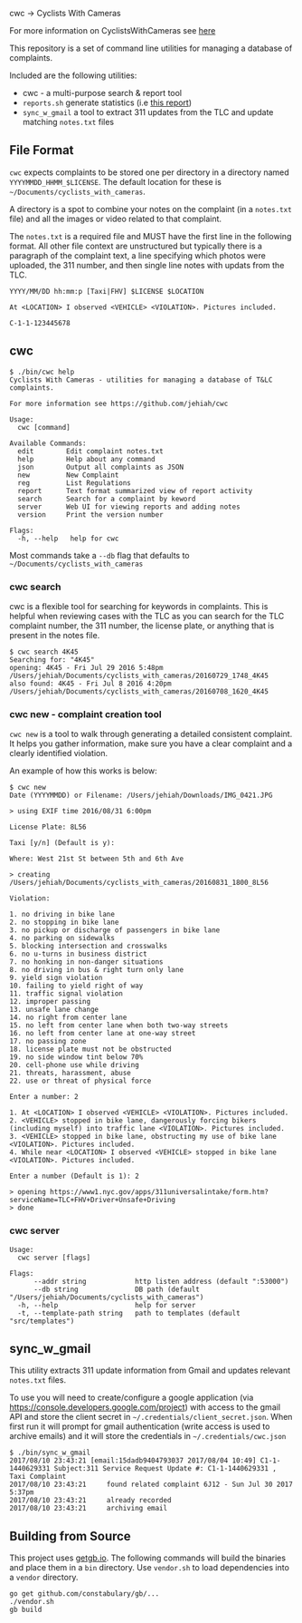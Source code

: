 cwc -> Cyclists With Cameras

For more information on CyclistsWithCameras see [here](https://github.com/jehiah/safe_streets/blob/master/cyclists_with_cameras.md)

This repository is a set of command line utilities for managing a database of complaints. 

Included are the following utilities:

* cwc - a multi-purpose search & report tool
* `reports.sh` generate statistics (i.e [this report](https://on.jehiah.cz/29J6lIX))
* `sync_w_gmail` a tool to extract 311 updates from the TLC and update matching `notes.txt` files

## File Format

`cwc` expects complaints to be stored one per directory in a directory named `YYYYMMDD_HHMM_$LICENSE`. The default location for these is `~/Documents/cyclists_with_cameras`.

A directory is a spot to combine your notes on the complaint (in a `notes.txt` file) and all the images or video related to that complaint. 

The `notes.txt` is a required file and MUST have the first line in the following format. All other file context are unstructured but typically there is a paragraph of the complaint text, a line specifying which photos were uploaded, the 311 number, and then single line notes with updats from the TLC.

```
YYYY/MM/DD hh:mm:p [Taxi|FHV] $LICENSE $LOCATION

At <LOCATION> I observed <VEHICLE> <VIOLATION>. Pictures included.
  
C-1-1-123445678
```

## cwc

```
$ ./bin/cwc help
Cyclists With Cameras - utilities for managing a database of T&LC complaints.

For more information see https://github.com/jehiah/cwc

Usage:
  cwc [command]

Available Commands:
  edit        Edit complaint notes.txt
  help        Help about any command
  json        Output all complaints as JSON
  new         New Complaint
  reg         List Regulations
  report      Text format summarized view of report activity
  search      Search for a complaint by keword
  server      Web UI for viewing reports and adding notes
  version     Print the version number

Flags:
  -h, --help   help for cwc
```

Most commands take a  `--db` flag that defaults to `~/Documents/cyclists_with_cameras`


### cwc search

cwc is a flexible tool for searching for keywords in complaints. This is helpful when reviewing cases with the TLC as you can search for the TLC complaint number, the 311 number, the license plate, or anything that is present in the notes file.

```
$ cwc search 4K45
Searching for: "4K45"
opening: 4K45 - Fri Jul 29 2016 5:48pm /Users/jehiah/Documents/cyclists_with_cameras/20160729_1748_4K45
also found: 4K45 - Fri Jul 8 2016 4:20pm /Users/jehiah/Documents/cyclists_with_cameras/20160708_1620_4K45
```

### cwc new - complaint creation tool

`cwc new` is a tool to walk through generating a detailed consistent complaint. It helps you gather information, make sure you have a clear complaint and a clearly identified violation.

An example of how this works is below:

```
$ cwc new
Date (YYYYMMDD) or Filename: /Users/jehiah/Downloads/IMG_0421.JPG 

> using EXIF time 2016/08/31 6:00pm

License Plate: 8L56

Taxi [y/n] (Default is y): 

Where: West 21st St between 5th and 6th Ave

> creating /Users/jehiah/Documents/cyclists_with_cameras/20160831_1800_8L56

Violation: 

1. no driving in bike lane
2. no stopping in bike lane
3. no pickup or discharge of passengers in bike lane
4. no parking on sidewalks
5. blocking intersection and crosswalks
6. no u-turns in business district
7. no honking in non-danger situations
8. no driving in bus & right turn only lane
9. yield sign violation
10. failing to yield right of way
11. traffic signal violation
12. improper passing
13. unsafe lane change
14. no right from center lane
15. no left from center lane when both two-way streets
16. no left from center lane at one-way street
17. no passing zone
18. license plate must not be obstructed
19. no side window tint below 70%
20. cell-phone use while driving
21. threats, harassment, abuse
22. use or threat of physical force

Enter a number: 2

1. At <LOCATION> I observed <VEHICLE> <VIOLATION>. Pictures included.
2. <VEHICLE> stopped in bike lane, dangerously forcing bikers (including myself) into traffic lane <VIOLATION>. Pictures included.
3. <VEHICLE> stopped in bike lane, obstructing my use of bike lane <VIOLATION>. Pictures included.
4. While near <LOCATION> I observed <VEHICLE> stopped in bike lane <VIOLATION>. Pictures included.

Enter a number (Default is 1): 2

> opening https://www1.nyc.gov/apps/311universalintake/form.htm?serviceName=TLC+FHV+Driver+Unsafe+Driving
> done
```

### cwc server

```
Usage:
  cwc server [flags]

Flags:
      --addr string            http listen address (default ":53000")
      --db string              DB path (default "/Users/jehiah/Documents/cyclists_with_cameras")
  -h, --help                   help for server
  -t, --template-path string   path to templates (default "src/templates")
```


## sync_w_gmail

This utility extracts 311 update information from Gmail and updates relevant `notes.txt` files.

To use you will need to create/configure a google application (via https://console.developers.google.com/project) with access to the gmail API and store the client secret in `~/.credentials/client_secret.json`. When first run it will prompt for gmail authentication (write access is used to archive emails) and it will store the credentials in `~/.credentials/cwc.json`

```
$ ./bin/sync_w_gmail 
2017/08/10 23:43:21 [email:15dadb9404793037 2017/08/04 10:49] C1-1-1440629331 Subject:311 Service Request Update #: C1-1-1440629331 , Taxi Complaint
2017/08/10 23:43:21 	found related complaint 6J12 - Sun Jul 30 2017 5:37pm
2017/08/10 23:43:21 	already recorded
2017/08/10 23:43:21 	archiving email
```

## Building from Source

This project uses [getgb.io](https://getgb.io/). The following commands will build the binaries and place them in a `bin` directory. Use `vendor.sh` to load dependencies into a `vendor` directory.

```
go get github.com/constabulary/gb/...
./vendor.sh
gb build
```